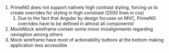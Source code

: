 1. PrimeNG does not support natively high contrast styling, forcing us to create overrides for styling in high constrast (2500 lines in css)
   1. Due to the fact that Angular by design focuses on MVC, PrimeNG overrides have to be defined in almost all components!
2. MockMock wireframe contain some minor misalignments regarding naviagtion among others
3. Mock wireframe have most of actionability buttons at the bottom making application less accessible